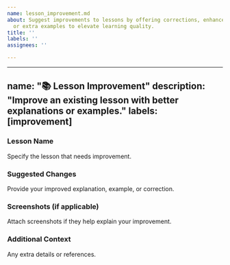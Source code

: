 ```yaml
---
name: lesson_improvement.md
about: Suggest improvements to lessons by offering corrections, enhanced explanations,
  or extra examples to elevate learning quality.
title: ''
labels: ''
assignees: ''

---
```


---
name: "📚 Lesson Improvement"
description: "Improve an existing lesson with better explanations or examples."
labels: [improvement]
---

### **Lesson Name**
Specify the lesson that needs improvement.

### **Suggested Changes**
Provide your improved explanation, example, or correction.

### **Screenshots (if applicable)**
Attach screenshots if they help explain your improvement.

### **Additional Context**
Any extra details or references.
